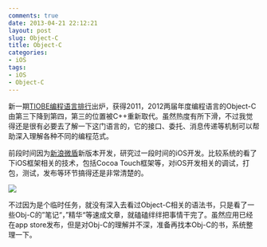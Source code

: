 ```yaml
---
comments: true
date: 2013-04-21 22:12:21
layout: post
slug: Object-C
title: Object-C
categories:
- iOS
tags:
- iOS
- Object-C
---
```


<!-- [![](http://pic.yupoo.com/xiha211/CNYaonAJ/medium.jpg)](http://pic.yupoo.com/xiha211/CNYaonAJ/medium.jpg) -->

新一期[TIOBE编程语言排行](http://www.tiobe.com/index.php/content/paperinfo/tpci/index.html)出炉，获得2011，2012两届年度编程语言的Object-C由第三下降到第四，第三的位置被C++重新取代。虽然热度有所下滑，不过我觉得还是很有必要去了解一下这门语言的，它的接口、委托、消息传递等机制可以帮助深入理解各种不同的编程范式。 

前段时间因为[新浪微盾](https://itunes.apple.com/cn/app/xin-lang-wei-dun/id535411936?mt=8)新版本开发，研究过一段时间的iOS开发。比较系统的看了下iOS框架相关的技术，包括Cocoa Touch框架等，对iOS开发相关的调试，打包，测试，发布等环节搞得还是非常清楚的。

[![](http://pic.yupoo.com/xiha211/CNYd4oOb/small.jpg)](http://book.douban.com/subject/11610941/)

不过因为是个临时任务，就没有深入去看过Object-C相关的语法书，只是看了一些Obj-C的”笔记“，”精华“等速成文章，就磕磕绊绊把事情干完了。虽然应用已经在app store发布，但是对Obj-C的理解并不深，准备再找本Obj-C的书，系统整理一下。
